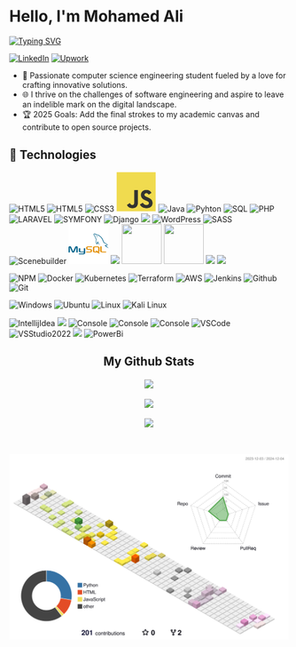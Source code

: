 # Hello, I'm Mohamed Ali 

[![Typing SVG](https://readme-typing-svg.herokuapp.com?font=Fira+Code&pause=1000&color=151385&width=540&lines=Final+Year+Computer+Science+Student+;Software+Engineering,DevOps+And+AI+Enthusiast)](https://git.io/typing-svg)

[![LinkedIn](https://img.shields.io/badge/linkedin-%230077B5.svg?&style=for-the-badge&logo=linkedin&logoColor=white)](https://www.linkedin.com/in/mohamed-ali-azouzi-software-engineering/) 
[![Upwork](https://img.shields.io/badge/upwork-%231DB954.svg?&style=for-the-badge&logo=upwork&logoColor=white)](https://www.upwork.com/freelancers/~0196f8cbf625f2923f)


- 🚀 Passionate computer science engineering student fueled by a love for crafting innovative solutions.
- 🌐 I thrive on the challenges of software engineering and aspire to leave an indelible mark on the digital landscape.
- :trophy: 2025 Goals: Add the final strokes to my academic canvas and contribute to open source projects.
<!--- :dart: Wasting my time to save other people's time.-->


## :wrench: Technologies
![HTML5](https://img.icons8.com/color/72/c-plus-plus-logo.png)
![HTML5](https://img.icons8.com/color/72/html-5.png)
![CSS3](https://img.icons8.com/color/72/css3.png)
<img src="https://raw.githubusercontent.com/devicons/devicon/master/icons/javascript/javascript-original.svg"  width=72px height=72px>
![Java](https://img.icons8.com/color/72/java-coffee-cup-logo--v1.png)
![Pyhton](https://img.icons8.com/color/72/python)
![SQL](https://img.icons8.com/external-outline-juicy-fish/72/null/external-sql-coding-and-development-outline-outline-juicy-fish.png)
![PHP](https://img.icons8.com/color/72/php.png)
![LARAVEL](https://upload.vectorlogo.zone/logos/laravel/images/fd9bffa7-873e-4946-92bc-815ed69faeec.svg)
![SYMFONY](https://img.icons8.com/color/72/symfony.png)
![Django](https://img.icons8.com/color/72/django)
<img src="https://user-images.githubusercontent.com/25181517/121405754-b4f48f80-c95d-11eb-8893-fc325bde617f.png" width="72">
![WordPress](https://img.icons8.com/color/72/wordpress.png)
![SASS](https://img.icons8.com/color/72/sass.png)
![Scenebuilder](https://img.icons8.com/nolan/72/scene-builder.png)
<img src="https://raw.githubusercontent.com/devicons/devicon/master/icons/mysql/mysql-original-wordmark.svg" width=72px height=72px>
<img src="https://user-images.githubusercontent.com/25181517/182884177-d48a8579-2cd0-447a-b9a6-ffc7cb02560e.png" width="72">
<img src="https://www.vectorlogo.zone/logos/graphql/graphql-icon.svg" width=72px height=72px>
<img src="https://styles.redditmedia.com/t5_2rsc80/styles/communityIcon_ao8w1ey2od551.png" width=72px height=72px>
<img src="https://www.vectorlogo.zone/logos/apache_hadoop/apache_hadoop-ar21.svg" >
<img src="https://www.vectorlogo.zone/logos/apache_spark/apache_spark-ar21.svg" >

![NPM](https://img.icons8.com/color/72/npm.png)
![Docker](https://img.icons8.com/color/72/docker)
![Kubernetes](https://img.icons8.com/color/72/kubernetes)
![Terraform](https://img.icons8.com/color/72/terraform)
![AWS](https://cdn.iconscout.com/icon/free/png-512/free-aws-logo-icon-download-in-svg-png-gif-file-formats--cloud-computing-network-server-database-brand-pack-logos-icons-1583149.png?f=webp&w=72)
![Jenkins](https://img.icons8.com/color/72/jenkins)
![Github](https://img.icons8.com/ios-glyphs/72/github.png)
![Git](https://img.icons8.com/color/72/git.png)

 
![Windows](https://img.icons8.com/color/72/windows-10.png)
![Ubuntu](https://img.icons8.com/color/72/ubuntu--v1.png)
![Linux](https://img.icons8.com/color/72/linux.png)
![Kali Linux](https://img.icons8.com/color/72/kali-linux.png)

![IntellijIdea](https://img.icons8.com/color/72/intellij-idea.png)
<img src="https://user-images.githubusercontent.com/25181517/192108893-b1eed3c7-b2c4-4e1c-9e9f-c7e83637b33d.png" width="72">
![Console](https://img.icons8.com/color/72/console.png)
![Console](https://img.icons8.com/fluency/72/jupyter.png)
![Console](https://img.icons8.com/fluency/72/anaconda--v2.png)
![VSCode](https://img.icons8.com/color/72/visual-studio-code-2019.png)
![VSStudio2022](https://img.icons8.com/color/72/null/visual-studio--v2.png)
<img src="https://user-images.githubusercontent.com/25181517/192109061-e138ca71-337c-4019-8d42-4792fdaa7128.png" width="72">
![PowerBi](https://img.icons8.com/color/72/power-bi--v2.png)




</p>
  </a>
<h2 align="center">My Github Stats</h2>
<p align="center">
<img align="center" src="https://github-readme-stats.vercel.app/api/top-langs/?username=mohamedaliazouzi&layout=compact&theme=github_dark&langs_count=10&exclude_repo=kasweb">
<br>
<br>
<img align="center" src="https://github-readme-stats.vercel.app/api?username=mohamedaliazouzi&count_private=true&show_icons=trueline_height=21&theme=github_dark">	
<br>
<br>
<img align="center" src="https://github-readme-streak-stats.herokuapp.com/?user=mohamedaliazouzi&theme=holi-theme">
</p>
<br>
  <br>
 <img alt="snake eating my contribution" src="https://github.com/mohamedaliazouzi/mohamedaliazouzi/blob/main/profile-3d-contrib/profile-south-season-animate.svg">
<!-- markdownlint-enable MD033 -->
